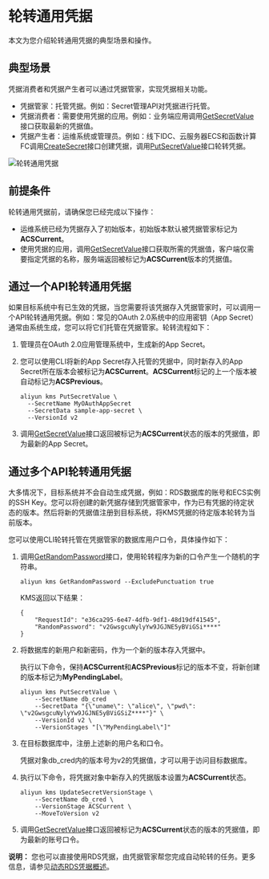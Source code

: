 # 轮转通用凭据

本文为您介绍轮转通用凭据的典型场景和操作。

## 典型场景

凭据消费者和凭据产生者可以通过凭据管家，实现凭据相关功能。

-   凭据管家：托管凭据。例如：Secret管理API对凭据进行托管。
-   凭据消费者：需要使用凭据的应用。例如：业务端应用调用[GetSecretValue](/intl.zh-CN/API参考/凭据/GetSecretValue.md)接口获取最新的凭据值。
-   凭据产生者：运维系统或管理员。例如：线下IDC、云服务器ECS和函数计算FC调用[CreateSecret](/intl.zh-CN/API参考/凭据/CreateSecret.md)接口创建凭据，调用[PutSecretValue](/intl.zh-CN/API参考/凭据/PutSecretValue.md)接口轮转凭据。

![轮转通用凭据](https://static-aliyun-doc.oss-accelerate.aliyuncs.com/assets/img/zh-CN/2715756161/p254474.png)

## 前提条件

轮转通用凭据前，请确保您已经完成以下操作：

-   运维系统已经为凭据存入了初始版本，初始版本默认被凭据管家标记为**ACSCurrent**。
-   使用凭据的应用，调用[GetSecretValue](/intl.zh-CN/API参考/凭据/GetSecretValue.md)接口获取所需的凭据值，客户端仅需要指定凭据的名称，服务端返回被标记为**ACSCurrent**版本的凭据值。

## 通过一个API轮转通用凭据

如果目标系统中有已生效的凭据，当您需要将该凭据存入凭据管家时，可以调用一个API轮转通用凭据。例如：常见的OAuth 2.0系统中的应用密钥（App Secret）通常由系统生成，您可以将它们托管在凭据管家。轮转流程如下：

1.  管理员在OAuth 2.0应用管理系统中，生成新的App Secret。
2.  您可以使用CLI将新的App Secret存入托管的凭据中，同时新存入的App Secret所在版本会被标记为**ACSCurrent**。**ACSCurrent**标记的上一个版本被自动标记为**ACSPrevious**。

    ```
    aliyun kms PutSecretValue \
      --SecretName MyOAuthAppSecret 
      --SecretData sample-app-secret \
      --VersionId v2
    ```

3.  调用[GetSecretValue](/intl.zh-CN/API参考/凭据/GetSecretValue.md)接口返回被标记为**ACSCurrent**状态的版本的凭据值，即为最新的App Secret。

## 通过多个API轮转通用凭据

大多情况下，目标系统并不会自动生成凭据，例如：RDS数据库的账号和ECS实例的SSH Key。您可以将创建的新凭据存储到凭据管家中，作为已有凭据的待定状态的版本。然后将新的凭据值注册到目标系统，将KMS凭据的待定版本轮转为当前版本。

您可以使用CLI轮转托管在凭据管家的数据库用户口令，具体操作如下：

1.  调用[GetRandomPassword](/intl.zh-CN/API参考/凭据/GetRandomPassword.md)接口，使用轮转程序为新的口令产生一个随机的字符串。

    ```
    aliyun kms GetRandomPassword --ExcludePunctuation true 
    ```

    KMS返回以下结果：

    ```
    {
        "RequestId": "e36ca295-6e47-4dfb-9df1-48d19df41545",
        "RandomPassword": "v2GwsgcuNylyYw9JGJNE5yBViGSi****"
    }
    ```

2.  将数据库的新用户和新密码，作为一个新的版本存入凭据中。

    执行以下命令，保持**ACSCurrent**和**ACSPrevious**标记的版本不变，将新创建的版本标记为**MyPendingLabel**。

    ```
    aliyun kms PutSecretValue \
        --SecretName db_cred 
        --SecretData "{\"uname\": \"alice\", \"pwd\": \"v2GwsgcuNylyYw9JGJNE5yBViGSiZ****"}" \
        --VersionId v2 \
        --VersionStages "[\"MyPendingLabel\"]"
    ```

3.  在目标数据库中，注册上述新的用户名和口令。

    凭据对象db\_cred内的版本号为v2的凭据值，才可以用于访问目标数据库。

4.  执行以下命令，将凭据对象中新存入的凭据版本设置为**ACSCurrent**状态。

    ```
    aliyun kms UpdateSecretVersionStage \
        --SecretName db_cred \
        --VersionStage ACSCurrent \
        --MoveToVersion v2
    ```

5.  调用[GetSecretValue](/intl.zh-CN/API参考/凭据/GetSecretValue.md)接口返回被标记为**ACSCurrent**状态的版本的凭据值，即为最新的账号口令。

**说明：** 您也可以直接使用RDS凭据，由凭据管家帮您完成自动轮转的任务。更多信息，请参见[动态RDS凭据概述](/intl.zh-CN/凭据管家/动态RDS凭据/动态RDS凭据概述.md)。

